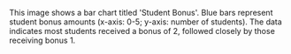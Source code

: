 This image shows a bar chart titled 'Student Bonus'. Blue bars represent student bonus amounts (x-axis: 0-5; y-axis: number of students). The data indicates most students received a bonus of 2, followed closely by those receiving bonus 1.